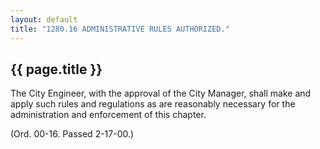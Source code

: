 ```yaml
---
layout: default 
title: "1280.16 ADMINISTRATIVE RULES AUTHORIZED."
---
```


{{ page.title }}
----------------

The City Engineer, with the approval of the City Manager, shall make and
apply such rules and regulations as are reasonably necessary for the
administration and enforcement of this chapter.

(Ord. 00-16. Passed 2-17-00.)
